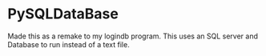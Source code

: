 # PySQLDataBase
Made this as a remake to my logindb program. This uses an SQL server and Database to run instead of a text file. 
